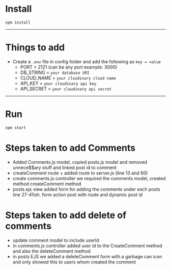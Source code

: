 # Install

`npm install`

---

# Things to add

- Create a `.env` file in config folder and add the following as `key = value`
  - PORT = 2121 (can be any port example: 3000)
  - DB_STRING = `your database URI`
  - CLOUD_NAME = `your cloudinary cloud name`
  - API_KEY = `your cloudinary api key`
  - API_SECRET = `your cloudinary api secret`

---

# Run

`npm start`

# Steps taken to add Comments

- Added Comments.js model, copied posts.js model and removed unnece$$ary stuff and linked post id to comment
- createComment route + added route to server.js (line 13 and 60)
- create comments.js controller we required the comments model, created method createComment method
- posts.ejs view added form for adding the comments under each posts line 27-41ish. form action post with route and dynamic post id

# Steps taken to add delete of comments
- update comment model to include userId
- in comments.js controller added user id to the CreateComment method and also the deleteComment method
- in posts EJS we added a deleteComment form with a garbage can icon and only showed this to users whom created the comment
